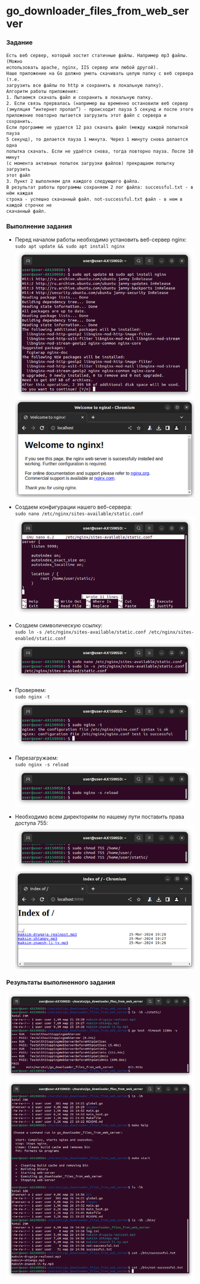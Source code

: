 # go_downloader_files_from_web_server

### Задание
```
Есть веб сервер, который хостит статичные файлы. Например mp3 файлы. (Можно
использовать apache, nginx, IIS сервер или любой другой).
Наше приложение на Go должно уметь скачивать целую папку с веб сервера (т.е.
загрузить все файлы по http и сохранить в локальную папку).
Алгоритм работы приложения:
1. Пытаемся скачать файл и сохранить в локальную папку.
2. Если связь прервалась (например вы временно остановили веб сервер
(эмуляция “интернет пропал”) - происходит пауза 5 секунд и после этого
приложение повторно пытается загрузить этот файл с сервера и сохранить.
Если программе не удается 12 раз скачать файл (между каждой попыткой пауза
5 секунд), то делается пауза 1 минута. Через 1 минуту снова делается одна
попытка скачать. Если не удаётся снова, тогда повторно пауза. После 10 минут
(с момента активных попыток загрузки файлов) прекращаем попытку загрузить
этот файл
3. Пункт 2 выполняем для каждого следующего файла.
В результат работы программы сохраняем 2 лог файла: successful.txt - в нём каждая
строка - успешно скачанный файл. not-successful.txt файл - в нем в каждой строчке не
скачанный файл.
```
### Выполнение задания

- Перед началом работы необходимо установить веб-сервер nginx: \
`sudo apt update && sudo apt install nginx` \
!["images/install_nginx"](images/install_nginx.png) \
!["images/welcome_to_nginx"](images/welcome_to_nginx.png)

- Создаем конфигурации нашего веб-сервера: \
`sudo nano /etc/nginx/sites-available/static.conf` \
!["images/static_conf"](images/static_conf.png)

- Создаем символическую ссылку: \
`sudo ln -s /etc/nginx/sites-available/static.conf /etc/nginx/sites-enabled/static.conf` \
!["images/ln_static"](images/ln_static.png)

- Проверяем: \
`sudo nginx -t` \
!["images/nginx_t"](images/nginx_t.png)

- Перезагружаем: \
`sudo nginx -s reload` \
!["images/nginx_reload"](images/nginx_reload.png)

- Необходимо всем директориям по нашему пути поставить права доступа 755: \
!["images/chmod"](images/chmod.png) \
!["images/localhost_9990"](images/localhost_9990.png)

### Результаты выполненного задания
!["images/test"](images/test.png)
!["images/result"](images/result.png)
